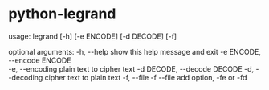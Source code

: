 # python-legrand

usage: legrand [-h] [-e ENCODE] [-d DECODE] [-f]

optional arguments:
  -h, --help            show this help message and exit
  -e ENCODE, --encode ENCODE                        
  -e, --encoding plain text to cipher text
  -d DECODE, --decode DECODE
  -d, --decoding cipher text to plain text
  -f, --file            -f --file add option, -fe or -fd
